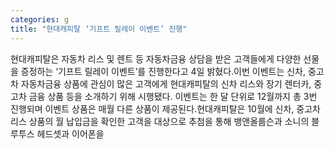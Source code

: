 ```yaml
---
categories: g
title: "현대캐피탈 ‘기프트 릴레이 이벤트’ 진행"
---
```

현대캐피탈은 자동차 리스 및 렌트 등 자동차금융 상담을 받은 고객들에게 다양한 선물을 증정하는 ‘기프트 릴레이 이벤트’를 진행한다고 4일 밝혔다.이번 이벤트는 신차, 중고차 자동차금융 상품에 관심이 많은 고객에게 현대캐피탈의 신차 리스와 장기 렌터카, 중고차 금융 상품 등을 소개하기 위해 시행됐다. 이벤트는 한 달 단위로 12월까지 총 3번 진행되며 이벤트 상품은 매월 다른 상품이 제공된다.현대캐피탈은 10월에 신차, 중고차 리스 상품의 월 납입금을 확인한 고객을 대상으로 추첨을 통해 뱅앤올룹슨과 소니의 블루투스 헤드셋과 이어폰을